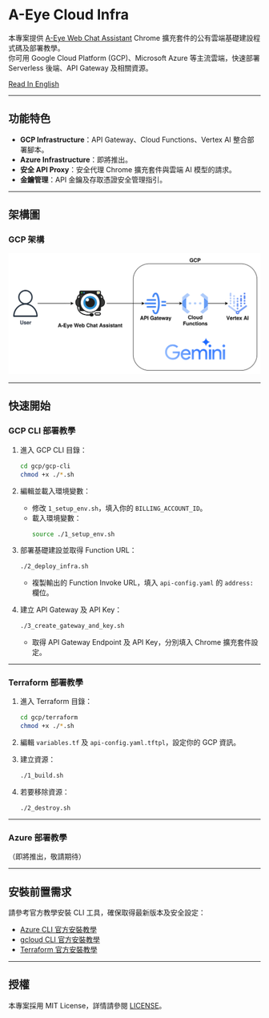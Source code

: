 # A-Eye Cloud Infra

本專案提供 [A-Eye Web Chat Assistant](https://github.com/vincentwun/A-Eye-Web-Chat-Assistant) Chrome 擴充套件的公有雲端基礎建設程式碼及部署教學。  
你可用 Google Cloud Platform (GCP)、Microsoft Azure 等主流雲端，快速部署 Serverless 後端、API Gateway 及相關資源。

[Read In English](./README.md)

---

## 功能特色

- **GCP Infrastructure**：API Gateway、Cloud Functions、Vertex AI 整合部署腳本。
- **Azure Infrastructure**：即將推出。
- **安全 API Proxy**：安全代理 Chrome 擴充套件與雲端 AI 模型的請求。
- **金鑰管理**：API 金鑰及存取憑證安全管理指引。

---

## 架構圖

### GCP 架構
![GCP Infrastructure](images/gcp_infra.png)

---

## 快速開始

### GCP CLI 部署教學

1. 進入 GCP CLI 目錄：
    ```bash
    cd gcp/gcp-cli
    chmod +x ./*.sh
    ```

2. 編輯並載入環境變數：
    - 修改 `1_setup_env.sh`，填入你的 `BILLING_ACCOUNT_ID`。
    - 載入環境變數：
      ```bash
      source ./1_setup_env.sh
      ```

3. 部署基礎建設並取得 Function URL：
    ```bash
    ./2_deploy_infra.sh
    ```
    - 複製輸出的 Function Invoke URL，填入 `api-config.yaml` 的 `address:` 欄位。

4. 建立 API Gateway 及 API Key：
    ```bash
    ./3_create_gateway_and_key.sh
    ```
    - 取得 API Gateway Endpoint 及 API Key，分別填入 Chrome 擴充套件設定。

---

### Terraform 部署教學

1. 進入 Terraform 目錄：
    ```bash
    cd gcp/terraform
    chmod +x ./*.sh
    ```

2. 編輯 `variables.tf` 及 `api-config.yaml.tftpl`，設定你的 GCP 資訊。

3. 建立資源：
    ```bash
    ./1_build.sh
    ```

4. 若要移除資源：
    ```bash
    ./2_destroy.sh
    ```

---

### Azure 部署教學

（即將推出，敬請期待）

---

## 安裝前置需求

請參考官方教學安裝 CLI 工具，確保取得最新版本及安全設定：

- [Azure CLI 官方安裝教學](https://learn.microsoft.com/zh-tw/cli/azure/install-azure-cli-linux?view=azure-cli-latest&pivots=apt)
- [gcloud CLI 官方安裝教學](https://cloud.google.com/sdk/docs/install?hl=zh-tw)
- [Terraform 官方安裝教學](https://developer.hashicorp.com/terraform/install#linux)

---

## 授權

本專案採用 MIT License，詳情請參閱 [LICENSE](./LICENSE)。